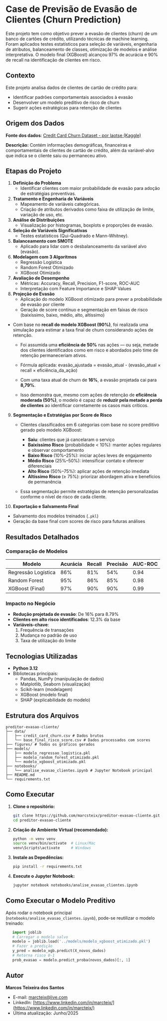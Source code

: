 # Case de Previsão de Evasão de Clientes (Churn Prediction)

Este projeto tem como objetivo prever a evasão de clientes (churn) de um banco de cartões de crédito, utilizando técnicas de machine learning. Foram aplicados testes estatísticos para seleção de variáveis, engenharia de atributos, balanceamento de classes, otimização de modelos e análise interpretativa. O modelo final (XGBoost) alcançou 97% de acurácia e 90% de recall na identificação de clientes em risco.

## Contexto

Este projeto analisa dados de clientes de cartão de crédito para:
- Identificar padrões comportamentais associados à evasão
- Desenvolver um modelo preditivo de risco de churn
- Sugerir ações estratégicas para retenção de clientes

## Origem dos Dados
**Fonte dos dados**: [Credit Card Churn Dataset - por laotse (Kaggle)](https://www.kaggle.com/datasets/laotse/credit-risk-dataset)

**Descrição:** Contém informações demográficas, financeiras e comportamentais de clientes de cartão de crédito, além da variável-alvo que indica se o cliente saiu ou permaneceu ativo.

## Etapas do Projeto

1. **Definição do Problema**
   - Identificar clientes com maior probabilidade de evasão para adoção de estratégias preventivas.
2. **Tratamento e Engenharia de Variáveis**
   - Mapeamento de variáveis categóricas.
   - Criação de atributos derivados como faixa de utilização de limite, variação de uso, etc.
3. **Análise de Distribuições**
   - Visualização por histogramas, boxplots e proporções de evasão.
4. **Seleção de Variáveis Significativas**
   - Testes estatísticos (Qui-Quadrado e Mann-Whitney).
5. **Balanceamento com SMOTE**
   - Aplicado para lidar com o desbalanceamento da variável alvo (evasão).
6. **Modelagem com 3 Algoritmos**
   - Regressão Logística
   - Random Forest Otimizado
   - XGBoost Otimizado
7. **Avaliação de Desempenho**
   - Métricas: Accuracy, Recall, Precision, F1-score, ROC-AUC
   - Interpretação com Feature Importance e SHAP Values
8. **Projeção de Evasão**
   - Aplicação do modelo XGBoost otimizado para prever a probabilidade de evasão por cliente
   - Geração de score contínuo e segmentação em faixas de risco (baixíssimo, baixo, médio, alto, altíssimo)
- Com base no **recall do modelo XGBoost (90%)**, foi realizada uma simulação para estimar a taxa final de churn considerando ações de retenção.
   - Foi assumida uma **eficiência de 50%** nas ações — ou seja, metade dos clientes identificados como em risco e abordados pelo time de retenção permaneceriam ativos.
   - Fórmula aplicada:
     evasão_ajustada = evasão_atual - (evasão_atual × recall × eficiência_da_ação)

   - Com uma taxa atual de churn de **16%**, a evasão projetada cai para **8,79%**.
   - Isso demonstra que, mesmo com ações de retenção de **eficiência moderada (50%)**, o modelo é capaz de **reduzir pela metade a perda de clientes** ao identificar corretamente os casos mais críticos.
9. **Segmentação e Estratégias por Score de Risco**
   - Clientes classificados em 6 categorias com base no score preditivo gerado pelo modelo XGBoost:
     - **Saiu**: clientes que já cancelaram o serviço
     - **Baixíssimo Risco** (probabilidade < 10%): manter ações regulares e observar comportamento
     - **Baixo Risco** (10%–25%): iniciar ações leves de engajamento
     - **Médio Risco** (25%–50%): intensificar contato e oferecer diferenciais
     - **Alto Risco** (50%–75%): aplicar ações de retenção imediata
     - **Altíssimo Risco** (≥ 75%): priorizar abordagem ativa e benefícios de permanência

   - Essa segmentação permite estratégias de retenção personalizadas conforme o nível de risco de cada cliente.
10. **Exportação e Salvamento Final**
  - Salvamento dos modelos treinados (`.pkl`)
  - Geração da base final com scores de risco para futuras análises

## Resultados Detalhados

### Comparação de Modelos

| Modelo               | Acurácia | Recall | Precisão | AUC-ROC |
|----------------------|----------|--------|----------|---------|
| Regressão Logística  | 86%      | 81%    | 54%      | 0.94    |
| Random Forest        | 95%      | 86%    | 85%      | 0.98    |
| XGBoost (Final)      | 97%      | 90%    | 90%      | 0.99    |

### Impacto no Negócio
- **Redução projetada de evasão**: De 16% para 8.79%
- **Clientes em alto risco identificados**: 12.3% da base
- **Variáveis-chave**:
  1. Frequência de transações
  2. Mudança no padrão de uso
  3. Taxa de utilização do limite

## Tecnologias Utilizadas

- **Python 3.12**
- Bibliotecas principais:
  - Pandas, NumPy (manipulação de dados)
  - Matplotlib, Seaborn (visualização)
  - Scikit-learn (modelagem)
  - XGBoost (modelo final)
  - SHAP (explicabilidade do modelo)

## Estrutura dos Arquivos

```plaintext
preditor-evasao-cliente/
├── data/
│   ├── credit_card_churn.csv # Dados brutos
│   └── base_final_risco_score.csv # Dados processados com scores
├── figures/ # Todos os gráficos gerados
├── models/
│   ├── modelo_regressao_logistica.pkl
│   ├── modelo_random_forest_otimizado.pkl
│   └── modelo_xgboost_otimizado.pkl
├── notebooks/
│   └── analise_evasao_clientes.ipynb # Jupyter Notebook principal
├── README.md
└── requirements.txt
```

## Como Executar

1. **Clone o repositório:**
   ```bash
   git clone https://github.com/marcsteix/preditor-evasao-cliente.git
   cd preditor-evasao-cliente
   ```
2. **Criação de Ambiente Virtual (recomendado):**
   ```bash
   python -m venv venv
   source venv/bin/activate  # Linux/Mac
   venv\Scripts\activate     # Windows
   ```
3. **Instale as Depedências:**
   ```bash
   pip install -r requirements.txt
4. **Execute o Jupyter Notebook:**
   ```bash
   jupyter notebook notebooks/analise_evasao_clientes.ipynb
   ```

## Como Executar o Modelo Preditivo

Após rodar o notebook principal (`notebooks/analise_evasao_clientes.ipynb`), pode-se reutilizar o modelo treinado:

   ```python
      import joblib
      # Carregar o modelo salvo
      modelo = joblib.load('../models/modelo_xgboost_otimizado.pkl')
      # Fazer a predição
      y_pred = modelo_xgb.predict(X_novos_dados)
      # Retorna risco 0-1
      prob_evasao = modelo.predict_proba(novos_dados)[:, 1] 
   ```

## Autor
 **Marcos Teixeira dos Santos**
 - E-mail: [marcteix@live.com](mailto:marcteix@live.com)
 - LinkedIn: [https://www.linkedin.com/in/marcteix/](https://www.linkedin.com/in/marcteix/)
 - Última atualização: Junho/2025